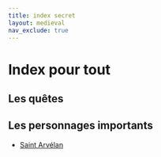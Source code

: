 ```yaml
---
title: index secret
layout: medieval
nav_exclude: true
---
```


# Index pour tout

## Les quêtes

## Les personnages importants

- [Saint Arvélan](saint_Arvelan.md)

